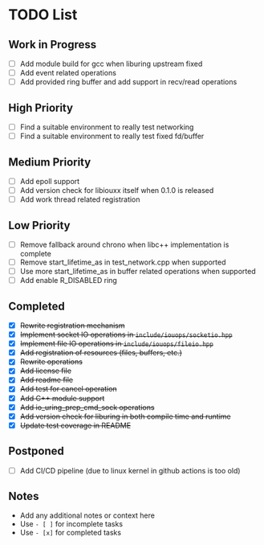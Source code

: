 # TODO List

## Work in Progress
- [ ] Add module build for gcc when liburing upstream fixed
- [ ] Add event related operations
- [ ] Add provided ring buffer and add support in recv/read operations

## High Priority
- [ ] Find a suitable environment to really test networking
- [ ] Find a suitable environment to really test fixed fd/buffer

## Medium Priority
- [ ] Add epoll support
- [ ] Add version check for libiouxx itself when 0.1.0 is released
- [ ] Add work thread related registration

## Low Priority
- [ ] Remove fallback around chrono when libc++ implementation is complete
- [ ] Remove start_lifetime_as in test_network.cpp when supported
- [ ] Use more start_lifetime_as in buffer related operations when supported
- [ ] Add enable R_DISABLED ring

## Completed
- [x] ~~Rewrite registration mechanism~~
- [x] ~~Implement socket IO operations in `include/iouops/socketio.hpp`~~
- [x] ~~Implement file IO operations in `include/iouops/fileio.hpp`~~
- [x] ~~Add registration of resources (files, buffers, etc.)~~
- [x] ~~Rewrite operations~~
- [x] ~~Add license file~~
- [x] ~~Add readme file~~
- [x] ~~Add test for cancel operation~~
- [x] ~~Add C++ module support~~
- [x] ~~Add io_uring_prep_cmd_sock operations~~
- [x] ~~Add version check for liburing in both compile time and runtime~~
- [x] ~~Update test coverage in README~~

## Postponed
- [ ] Add CI/CD pipeline (due to linux kernel in github actions is too old)

## Notes
- Add any additional notes or context here
- Use `- [ ]` for incomplete tasks
- Use `- [x]` for completed tasks
